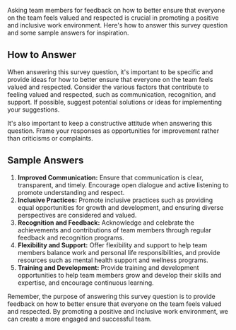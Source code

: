 

Asking team members for feedback on how to better ensure that everyone on the team feels valued and respected is crucial in promoting a positive and inclusive work environment. Here's how to answer this survey question and some sample answers for inspiration.

How to Answer
-------------

When answering this survey question, it's important to be specific and provide ideas for how to better ensure that everyone on the team feels valued and respected. Consider the various factors that contribute to feeling valued and respected, such as communication, recognition, and support. If possible, suggest potential solutions or ideas for implementing your suggestions.

It's also important to keep a constructive attitude when answering this question. Frame your responses as opportunities for improvement rather than criticisms or complaints.

Sample Answers
--------------

1. **Improved Communication:** Ensure that communication is clear, transparent, and timely. Encourage open dialogue and active listening to promote understanding and respect.
2. **Inclusive Practices:** Promote inclusive practices such as providing equal opportunities for growth and development, and ensuring diverse perspectives are considered and valued.
3. **Recognition and Feedback:** Acknowledge and celebrate the achievements and contributions of team members through regular feedback and recognition programs.
4. **Flexibility and Support:** Offer flexibility and support to help team members balance work and personal life responsibilities, and provide resources such as mental health support and wellness programs.
5. **Training and Development:** Provide training and development opportunities to help team members grow and develop their skills and expertise, and encourage continuous learning.

Remember, the purpose of answering this survey question is to provide feedback on how to better ensure that everyone on the team feels valued and respected. By promoting a positive and inclusive work environment, we can create a more engaged and successful team.
